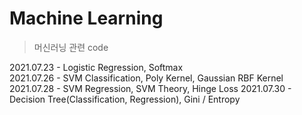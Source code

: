 # Machine Learning  
> 머신러닝 관련 code

2021.07.23 - Logistic Regression, Softmax  
2021.07.26 - SVM Classification, Poly Kernel, Gaussian RBF Kernel  
2021.07.28 - SVM Regression, SVM Theory, Hinge Loss
2021.07.30 - Decision Tree(Classification, Regression), Gini / Entropy
